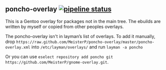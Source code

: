 poncho-overlay [![pipeline status](https://0xacab.org/Poncho/poncho-overlay/badges/master/pipeline.svg)](https://0xacab.org/Poncho/poncho-overlay/commits/master)
--------------

This is a Gentoo overlay for packages not in the main tree.
The ebuilds are written by myself or copied from other peoples overlays.

The poncho-overlay isn't in layman’s list of overlays. To add it manually, drop
`https://raw.github.com/MeisterP/poncho-overlay/master/poncho-overlay.xml`
into `/etc/layman/overlays/` and run `layman -a poncho`

Or you can use `eselect repository add poncho git https://github.com/MeisterP/gnome-overlay.git`.
